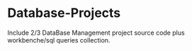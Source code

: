 # Database-Projects
Include 2/3 DataBase Management project source code plus workbenche/sql queries collection.

